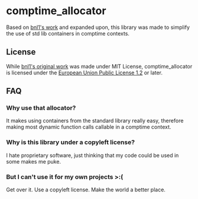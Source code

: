 # comptime_allocator

Based on [bnl1's work](https://github.com/bnl1/comptime_allocator) and expanded
upon, this library was made to simplify the use of std lib containers in
comptime contexts.

## License

While [bnl1's original work](https://github.com/bnl1/comptime_allocator) was
made under MIT License, comptime_allocator is licensed under the
[European Union Public License 1.2](https://joinup.ec.europa.eu/collection/eupl/eupl-text-eupl-12)
or later.

## FAQ

### Why use that allocator?

It makes using containers from the standard library really easy, therefore
making most dynamic function calls callable in a comptime context.

### Why is this library under a copyleft license?

I hate proprietary software, just thinking that my code could be used in some
makes me puke.

### But I can't use it for my own projects >:(

Get over it.
Use a copyleft license.
Make the world a better place.

